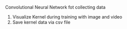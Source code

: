 Convolutional Neural Network fot collecting data
1. Visualize Kernel during training with image and video
2. Save kernel data via csv file
